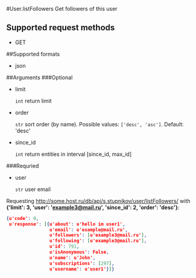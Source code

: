 #User.listFollowers
Get followers of this user

## Supported request methods 
* GET

##Supported formats
* json

##Arguments
###Optional
* limit

   ```int``` return limit
* order

   ```str``` sort order (by name). Possible values: ```['desc', 'asc']```. Default: 'desc'
* since_id

   ```int``` return entities in interval [since_id, max_id]


###Requried
* user

   ```str``` user email


Requesting http://some.host.ru/db/api/s.stupnikov/user/listFollowers/ with **{'limit': 3, 'user': 'example3@mail.ru', 'since_id': 2, 'order': 'desc'}**:
```json
{u'code': 0,
 u'response': [{u'about': u'hello im user1',
                u'email': u'example@mail.ru',
                u'followers': [u'example3@mail.ru'],
                u'following': [u'example3@mail.ru'],
                u'id': 791,
                u'isAnonymous': False,
                u'name': u'John',
                u'subscriptions': [297],
                u'username': u'user1'}]}
```
